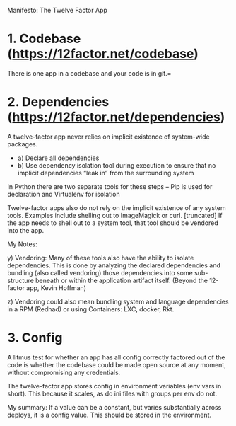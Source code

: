 Manifesto: The Twelve Factor App

# 1. Codebase (https://12factor.net/codebase)
There is one app in a codebase and your code is in git.=

# 2. Dependencies (https://12factor.net/dependencies)
A twelve-factor app never relies on implicit existence of system-wide packages.

* a)  Declare all dependencies
* b)  Use dependency isolation tool during execution to ensure that no implicit dependencies “leak in” from the surrounding system

In Python there are two separate tools for these steps – Pip is used for declaration and Virtualenv for isolation

Twelve-factor apps also do not rely on the implicit existence of any system tools. Examples include shelling out to ImageMagick or curl.
[truncated]
If the app needs to shell out to a system tool, that tool should be vendored into the app.

My Notes:

y) Vendoring:
Many of these tools also have the ability to isolate dependencies.
This is done by analyzing the declared dependencies and bundling
(also called vendoring) those dependencies into some sub-structure
beneath or within the application artifact itself. (Beyond the 12-factor app, Kevin Hoffman)

z) Vendoring could also mean bundling system and language dependencies in a RPM (Redhad) or using Containers: LXC, docker, Rkt.


# 3. Config

A litmus test for whether an app has all config correctly factored out of the code is whether the codebase could be made open source at any moment, without compromising any credentials.

The twelve-factor app stores config in environment variables (env vars in short). This because it scales, as do ini files with groups per env do not.

My summary:
If a value can be a constant, but varies substantially across deploys, it is a config value. This should be stored in the environment.

